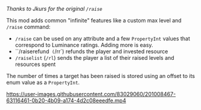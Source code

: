 ﻿*Thanks to Jkurs for the original `/raise`*

This mod adds common "infinite" features like a custom max level and `/raise` command:

* `/raise` can be used on any attribute and a few `PropertyInt` values that correspond to Luminance ratings.  Adding more is easy.
* ``/raiserefund` (`/rr`) refunds the player and invested resource
* `/raiselist` (`/rl`) sends the player a list of their raised levels and resources spent

The number of times a target has been raised is stored using an offset to its enum value as a `PropertyInt`.

https://user-images.githubusercontent.com/83029060/201008467-63116461-0b20-4b09-a174-4d2c08eeedfe.mp4

